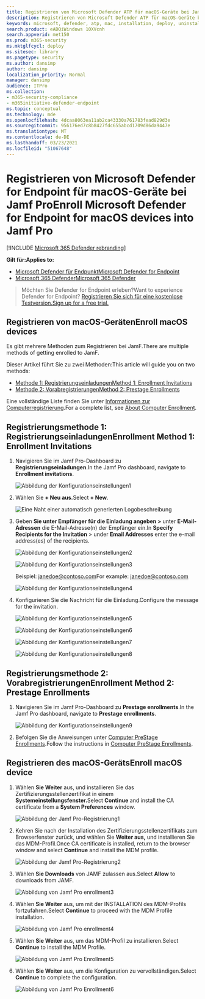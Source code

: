 ```yaml
---
title: Registrieren von Microsoft Defender ATP für macOS-Geräte bei Jamf Pro
description: Registrieren von Microsoft Defender ATP für macOS-Geräte bei Jamf Pro
keywords: microsoft, defender, atp, mac, installation, deploy, uninstallation, intune, jamfpro, macos, catalina, mojave, high sierra
search.product: eADQiWindows 10XVcnh
search.appverid: met150
ms.prod: m365-security
ms.mktglfcycl: deploy
ms.sitesec: library
ms.pagetype: security
ms.author: dansimp
author: dansimp
localization_priority: Normal
manager: dansimp
audience: ITPro
ms.collection:
- m365-security-compliance
- m365initiative-defender-endpoint
ms.topic: conceptual
ms.technology: mde
ms.openlocfilehash: 4dcaa8063ea11ab2ca43330a761783fead829d3e
ms.sourcegitcommit: 956176ed7c8b8427fdc655abcd1709d86da9447e
ms.translationtype: MT
ms.contentlocale: de-DE
ms.lasthandoff: 03/23/2021
ms.locfileid: "51067648"
---
```

# <a name="enroll-microsoft-defender-for-endpoint-for-macos-devices-into-jamf-pro"></a><span data-ttu-id="9836b-104">Registrieren von Microsoft Defender for Endpoint für macOS-Geräte bei Jamf Pro</span><span class="sxs-lookup"><span data-stu-id="9836b-104">Enroll Microsoft Defender for Endpoint for macOS devices into Jamf Pro</span></span> 

[!INCLUDE [Microsoft 365 Defender rebranding](../../includes/microsoft-defender.md)]


<span data-ttu-id="9836b-105">**Gilt für:**</span><span class="sxs-lookup"><span data-stu-id="9836b-105">**Applies to:**</span></span>
- [<span data-ttu-id="9836b-106">Microsoft Defender für Endpunkt</span><span class="sxs-lookup"><span data-stu-id="9836b-106">Microsoft Defender for Endpoint</span></span>](https://go.microsoft.com/fwlink/p/?linkid=2146631)
- [<span data-ttu-id="9836b-107">Microsoft 365 Defender</span><span class="sxs-lookup"><span data-stu-id="9836b-107">Microsoft 365 Defender</span></span>](https://go.microsoft.com/fwlink/?linkid=2118804)

> <span data-ttu-id="9836b-108">Möchten Sie Defender for Endpoint erleben?</span><span class="sxs-lookup"><span data-stu-id="9836b-108">Want to experience Defender for Endpoint?</span></span> [<span data-ttu-id="9836b-109">Registrieren Sie sich für eine kostenlose Testversion.</span><span class="sxs-lookup"><span data-stu-id="9836b-109">Sign up for a free trial.</span></span>](https://www.microsoft.com/microsoft-365/windows/microsoft-defender-atp?ocid=docs-wdatp-investigateip-abovefoldlink)

## <a name="enroll-macos-devices"></a><span data-ttu-id="9836b-110">Registrieren von macOS-Geräten</span><span class="sxs-lookup"><span data-stu-id="9836b-110">Enroll macOS devices</span></span>

<span data-ttu-id="9836b-111">Es gibt mehrere Methoden zum Registrieren bei JamF.</span><span class="sxs-lookup"><span data-stu-id="9836b-111">There are multiple methods of getting enrolled to JamF.</span></span>

<span data-ttu-id="9836b-112">Dieser Artikel führt Sie zu zwei Methoden:</span><span class="sxs-lookup"><span data-stu-id="9836b-112">This article will guide you on two methods:</span></span>

- [<span data-ttu-id="9836b-113">Methode 1: Registrierungseinladungen</span><span class="sxs-lookup"><span data-stu-id="9836b-113">Method 1:  Enrollment Invitations</span></span>](#enrollment-method-1-enrollment-invitations)
- [<span data-ttu-id="9836b-114">Methode 2: Vorabregistrierungen</span><span class="sxs-lookup"><span data-stu-id="9836b-114">Method 2:  Prestage Enrollments</span></span>](#enrollment-method-2-prestage-enrollments)

<span data-ttu-id="9836b-115">Eine vollständige Liste finden Sie unter [Informationen zur Computerregistrierung](https://docs.jamf.com/9.9/casper-suite/administrator-guide/About_Computer_Enrollment.html).</span><span class="sxs-lookup"><span data-stu-id="9836b-115">For a complete list, see [About Computer Enrollment](https://docs.jamf.com/9.9/casper-suite/administrator-guide/About_Computer_Enrollment.html).</span></span>


## <a name="enrollment-method-1-enrollment-invitations"></a><span data-ttu-id="9836b-116">Registrierungsmethode 1: Registrierungseinladungen</span><span class="sxs-lookup"><span data-stu-id="9836b-116">Enrollment Method 1: Enrollment Invitations</span></span>

1. <span data-ttu-id="9836b-117">Navigieren Sie im Jamf Pro-Dashboard zu **Registrierungseinladungen**.</span><span class="sxs-lookup"><span data-stu-id="9836b-117">In the Jamf Pro dashboard, navigate to **Enrollment invitations**.</span></span>

    ![Abbildung der Konfigurationseinstellungen1](images/a347307458d6a9bbfa88df7dbe15398f.png)

2. <span data-ttu-id="9836b-119">Wählen Sie **+ Neu aus.**</span><span class="sxs-lookup"><span data-stu-id="9836b-119">Select **+ New**.</span></span>

    ![Eine Naht einer automatisch generierten Logobeschreibung](images/b6c7ad56d50f497c38fc14c1e315456c.png)

3. <span data-ttu-id="9836b-121">Geben **Sie unter Empfänger für die Einladung angeben >** unter **E-Mail-Adressen** die E-Mail-Adresse(n) der Empfänger ein.</span><span class="sxs-lookup"><span data-stu-id="9836b-121">In **Specify Recipients for the Invitation** > under **Email Addresses** enter the e-mail address(es) of the recipients.</span></span>

    ![Abbildung der Konfigurationseinstellungen2](images/718b9d609f9f77c8b13ba88c4c0abe5d.png)

    ![Abbildung der Konfigurationseinstellungen3](images/ae3597247b6bc7c5347cf56ab1e820c0.png)

    <span data-ttu-id="9836b-124">Beispiel: janedoe@contoso.com</span><span class="sxs-lookup"><span data-stu-id="9836b-124">For example: janedoe@contoso.com</span></span>

    ![Abbildung der Konfigurationseinstellungen4](images/4922c0fcdde4c7f73242b13bf5e35c19.png)

4. <span data-ttu-id="9836b-126">Konfigurieren Sie die Nachricht für die Einladung.</span><span class="sxs-lookup"><span data-stu-id="9836b-126">Configure the message for the invitation.</span></span>

    ![Abbildung der Konfigurationseinstellungen5](images/ce580aec080512d44a37ff8e82e5c2ac.png)

    ![Abbildung der Konfigurationseinstellungen6](images/5856b765a6ce677caacb130ca36b1a62.png)

    ![Abbildung der Konfigurationseinstellungen7](images/3ced5383a6be788486d89d407d042f28.png)

    ![Abbildung der Konfigurationseinstellungen8](images/54be9c6ed5b24cebe628dc3cd9ca4089.png)

## <a name="enrollment-method-2-prestage-enrollments"></a><span data-ttu-id="9836b-131">Registrierungsmethode 2: Vorabregistrierungen</span><span class="sxs-lookup"><span data-stu-id="9836b-131">Enrollment Method 2: Prestage Enrollments</span></span>

1. <span data-ttu-id="9836b-132">Navigieren Sie im Jamf Pro-Dashboard zu **Prestage enrollments**.</span><span class="sxs-lookup"><span data-stu-id="9836b-132">In the Jamf Pro dashboard, navigate to **Prestage enrollments**.</span></span>

    ![Abbildung der Konfigurationseinstellungen9](images/6fd0cb2bbb0e60a623829c91fd0826ab.png)

2. <span data-ttu-id="9836b-134">Befolgen Sie die Anweisungen unter [Computer PreStage Enrollments](https://docs.jamf.com/9.9/casper-suite/administrator-guide/Computer_PreStage_Enrollments.html).</span><span class="sxs-lookup"><span data-stu-id="9836b-134">Follow the instructions in [Computer PreStage Enrollments](https://docs.jamf.com/9.9/casper-suite/administrator-guide/Computer_PreStage_Enrollments.html).</span></span>

## <a name="enroll-macos-device"></a><span data-ttu-id="9836b-135">Registrieren des macOS-Geräts</span><span class="sxs-lookup"><span data-stu-id="9836b-135">Enroll macOS device</span></span>

1. <span data-ttu-id="9836b-136">Wählen **Sie Weiter** aus, und installieren Sie das Zertifizierungsstellenzertifikat in einem **Systemeinstellungsfenster.**</span><span class="sxs-lookup"><span data-stu-id="9836b-136">Select **Continue** and install the CA certificate from a **System Preferences** window.</span></span>

    ![Abbildung der Jamf Pro-Registrierung1](images/jamfpro-ca-certificate.png)

2. <span data-ttu-id="9836b-138">Kehren Sie nach der Installation des Zertifizierungsstellenzertifikats zum Browserfenster zurück, und wählen Sie **Weiter aus,** und installieren Sie das MDM-Profil.</span><span class="sxs-lookup"><span data-stu-id="9836b-138">Once CA certificate is installed, return to the browser window and select **Continue** and install the MDM profile.</span></span> 

    ![Abbildung der Jamf Pro-Registrierung2](images/jamfpro-install-mdm-profile.png)

3. <span data-ttu-id="9836b-140">Wählen **Sie Downloads** von JAMF zulassen aus.</span><span class="sxs-lookup"><span data-stu-id="9836b-140">Select **Allow** to downloads from JAMF.</span></span>

    ![Abbildung von Jamf Pro enrollment3](images/jamfpro-download.png)

4. <span data-ttu-id="9836b-142">Wählen **Sie Weiter** aus, um mit der INSTALLATION des MDM-Profils fortzufahren.</span><span class="sxs-lookup"><span data-stu-id="9836b-142">Select **Continue** to proceed with the MDM Profile installation.</span></span> 

    ![Abbildung von Jamf Pro enrollment4](images/jamfpro-install-mdm.png)

5. <span data-ttu-id="9836b-144">Wählen **Sie Weiter** aus, um das MDM-Profil zu installieren.</span><span class="sxs-lookup"><span data-stu-id="9836b-144">Select **Continue** to install the MDM Profile.</span></span>

    ![Abbildung von Jamf Pro Enrollment5](images/jamfpro-mdm-unverified.png)

6. <span data-ttu-id="9836b-146">Wählen **Sie Weiter**  aus, um die Konfiguration zu vervollständigen.</span><span class="sxs-lookup"><span data-stu-id="9836b-146">Select **Continue**  to complete the configuration.</span></span> 

    ![Abbildung von Jamf Pro Enrollment6](images/jamfpro-mdm-profile.png)
